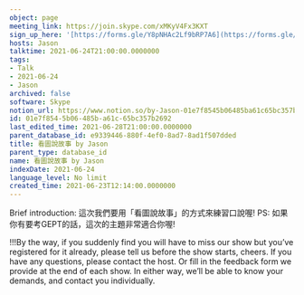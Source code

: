 ```yaml
---
object: page
meeting_link: https://join.skype.com/xMKyV4Fx3KXT
sign_up_here: '[https://forms.gle/Y8pNHAc2Lf9bRP7A6](https://forms.gle/Y8pNHAc2Lf9bRP7A6)'
hosts: Jason
talktime: 2021-06-24T21:00:00.0000000
tags:
- Talk
- 2021-06-24
- Jason
archived: false
software: Skype
notion_url: https://www.notion.so/by-Jason-01e7f8545b06485ba61c65bc357b2692
id: 01e7f854-5b06-485b-a61c-65bc357b2692
last_edited_time: 2021-06-28T21:00:00.0000000
parent_database_id: e9339446-880f-4ef0-8ad7-8ad1f507dded
title: 看圖說故事 by Jason
parent_type: database_id
name: 看圖說故事 by Jason
indexDate: 2021-06-24
language_level: No limit
created_time: 2021-06-23T12:14:00.0000000
---
```




Brief introduction: 這次我們要用「看圖說故事」的方式來練習口說喔!
PS: 如果你有要考GEPT的話，這次的主題非常適合你喔!

!!!By the way, if you suddenly find you will have to miss our show but you’ve registered for it already, please tell us before the show starts, cheers.
If you have any questions, please contact the host. Or fill in the feedback form we provide at the end of each show. In either way, we’ll be able to know your demands, and contact you individually.




